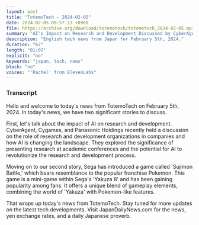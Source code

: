 ```yaml
---
layout: post
title: "TotemoTech - 2024-02-05"
date: 2024-02-05 09:57:13 +0900
file: https://archive.org/download/totemotech/totemotech_2024-02-05.mp3
summary: "AI's Impact on Research and Development Discussed by CyberAgent, Cygames, and Panasonic Holdings; Sega's 'Sujimon Battle' Game Gaining Popularity, & more…"
description: "English tech news from Japan for February 5th, 2024."
duration: "67"
length: "01:07"
explicit: "no"
keywords: "japan, tech, news"
block: "no"
voices: "'Rachel' from ElevenLabs"
---
```


### Transcript

Hello and welcome to today's news from TotemoTech on February 5th, 2024. In today's news, we have two significant stories to discuss.

First, let's talk about the impact of AI on research and development. CyberAgent, Cygames, and Panasonic Holdings recently held a discussion on the role of research and development organizations in companies and how AI is changing the landscape. They explored the significance of presenting research at academic conferences and the potential for AI to revolutionize the research and development process.

Moving on to our second story, Sega has introduced a game called 'Sujimon Battle,' which bears resemblance to the popular franchise Pokemon. This game is a mini-game within Sega's 'Yakuza 8' and has been gaining popularity among fans. It offers a unique blend of gameplay elements, combining the world of 'Yakuza' with Pokemon-like features.

That wraps up today's news from TotemoTech. Stay tuned for more updates on the latest tech developments.   Visit JapanDailyNews.com for the news, yen exchange rates, and a daily Japanese proverb.

